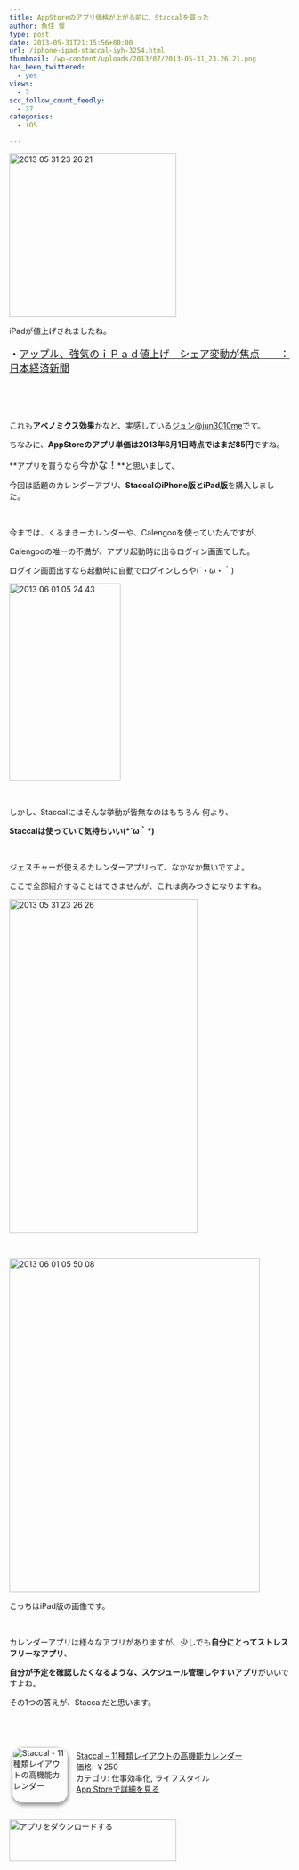 ```yaml
---
title: AppStoreのアプリ価格が上がる前に、Staccalを買った
author: 魚住 惇
type: post
date: 2013-05-31T21:15:56+00:00
url: /iphone-ipad-staccal-iyh-3254.html
thumbnail: /wp-content/uploads/2013/07/2013-05-31_23.26.21.png
has_been_twittered:
  - yes
views:
  - 2
scc_follow_count_feedly:
  - 37
categories:
  - iOS

---
```

<img decoding="async" loading="lazy" title="2013-05-31_23.26.21.png" src="/wp-content/uploads/2013/06/2013-05-31_23.26.21.png" alt="2013 05 31 23 26 21" width="300" height="294" border="0" />

<!--more-->

iPadが値上げされましたね。

<p style="font-size: 18px;">
  ・<a href="http://www.nikkei.com/article/DGXNASDD310HN_R30C13A5EA2000/" target="_blank">アップル、強気のｉＰａｄ値上げ　シェア変動が焦点　　：日本経済新聞</a>
</p>

 

 

これも**アベノミクス効果**かなと、実感している[ジュン@jun3010me][1]です。

ちなみに、**AppStoreのアプリ単価は2013年6月1日時点ではまだ85円**ですね。

**アプリを買うなら<span style="font-size: 17px;">今かな！</span>**と思いまして、

今回は話題のカレンダーアプリ、**StaccalのiPhone版とiPad版**を購入しました。

 

今までは、くるまきーカレンダーや、Calengooを使っていたんですが、

Calengooの唯一の不満が、アプリ起動時に出るログイン画面でした。

ログイン画面出すなら起動時に自動でログインしろや(´・ω・｀)

<img decoding="async" loading="lazy" title="2013-06-01_05.24.43.png" src="/wp-content/uploads/2013/06/2013-06-01_05.24.43.png" alt="2013 06 01 05 24 43" width="200" height="355" border="0" /> 

 

しかし、Staccalにはそんな挙動が皆無なのはもちろん 何より、

**Staccalは使っていて気持ちいい(\*´ω｀\*)**

 

ジェスチャーが使えるカレンダーアプリって、なかなか無いですよ。

ここで全部紹介することはできませんが、これは病みつきになりますね。

<img decoding="async" loading="lazy" title="2013-05-31_23.26.26.png" src="/wp-content/uploads/2013/06/2013-05-31_23.26.26.png" alt="2013 05 31 23 26 26" width="338" height="600" border="0" /> 

 

<img decoding="async" loading="lazy" title="2013-06-01_05.50.08.png" src="/wp-content/uploads/2013/06/2013-06-01_05.50.08.png" alt="2013 06 01 05 50 08" width="450" height="600" border="0" /> 

こっちはiPad版の画像です。

 

カレンダーアプリは様々なアプリがありますが、少しでも**自分にとってストレスフリーなアプリ**、

**自分が予定を確認したくなるような、スケジュール管理しやすいアプリ**がいいですよね。

その1つの答えが、Staccalだと思います。

 

 

<div class="appHtmlFrame">
  <span class="appIcon"><a href="http://click.linksynergy.com/fs-bin/stat?id=X4b77EM*hqg&offerid=94348&type=3&subid=0&tmpid=2192&RD_PARM1=https%253A%252F%252Fitunes.apple.com%252Fjp%252Fapp%252Fstaccal-11zhong-leireiautono%252Fid546282165%253Fmt%253D8%2526uo%253D4%2526partnerId%253D30" rel="nofollow" target="_blank"><img decoding="async" loading="lazy" class="appIconImg" style="border-radius: 20px 20px 20px 20px; -moz-border-radius: 20px 20px 20px 20px; -webkit-border-radius: 20px 20px 20px 20px; box-shadow: 1px 4px 6px 1px #999999; -moz-box-shadow: 1px 4px 6px 1px #999999; -webkit-box-shadow: 1px 4px 6px 1px #999999; margin: -5px 15px 1px 5px; float: left;" src="http://a1899.phobos.apple.com/us/r1000/106/Purple/v4/d8/4b/b7/d84bb79b-82db-1757-e07b-ee0de89e1a11/mzl.ltcpatuj.100x100-75.png" alt="Staccal - 11種類レイアウトの高機能カレンダー" width="100" height="100" /></a></span><span class="appTitle"><a href="http://click.linksynergy.com/fs-bin/stat?id=X4b77EM*hqg&offerid=94348&type=3&subid=0&tmpid=2192&RD_PARM1=https%253A%252F%252Fitunes.apple.com%252Fjp%252Fapp%252Fstaccal-11zhong-leireiautono%252Fid546282165%253Fmt%253D8%2526uo%253D4%2526partnerId%253D30" rel="nofollow" target="_blank"> Staccal &#8211; 11種類レイアウトの高機能カレンダー</a></span><br /><span class="appPrice">価格: ￥250</span><br /><span class="appCat">カテゴリ: 仕事効率化, ライフスタイル</span><br /><span class="appLink"><a href="http://click.linksynergy.com/fs-bin/stat?id=X4b77EM*hqg&offerid=94348&type=3&subid=0&tmpid=2192&RD_PARM1=https%253A%252F%252Fitunes.apple.com%252Fjp%252Fapp%252Fstaccal-11zhong-leireiautono%252Fid546282165%253Fmt%253D8%2526uo%253D4%2526partnerId%253D30" rel="nofollow" target="_blank">App Storeで詳細を見る</a></span></p> 
  
  <div class="appDownloadButton">
    <p>
       
    </p>
    <p>
      <a href="http://click.linksynergy.com/fs-bin/stat?id=X4b77EM*hqg&offerid=94348&type=3&subid=0&tmpid=2192&RD_PARM1=https%253A%252F%252Fitunes.apple.com%252Fjp%252Fapp%252Fstaccal-11zhong-leireiautono%252Fid546282165%253Fmt%253D8%2526uo%253D4%2526partnerId%253D30" rel="nofollow" target="_blank"><img decoding="async" loading="lazy" src="http://uozumi.ddo.jp/images/appcheck.gif" alt="アプリをダウンロードする" width="300" height="75" /></a></div> </div>

 [1]: https://twitter.com/jun3010me